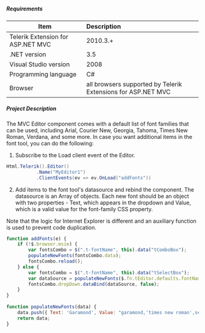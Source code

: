 ##### **Requirements** #####
|Item                               |Description|
|----------                         |:-------------|
|Telerik Extension for ASP.NET MVC  |2010.3.+ |
|.NET version                       |3.5| 
|Visual Studio version              |2008| 
|Programming language               |C#|
|Browser                            |all browsers supported by Telerik Extensions for ASP.NET MVC|

##### **Project Description** #####
The MVC Editor component comes with a default list of font families that can be used, including Arial, Courier New, Georgia, Tahoma, Times New Roman, Verdana, and some more. In case you want additional items in the font tool, you can do the following:
1.  Subscribe to the Load client event of the Editor.
```C#
Html.Telerik().Editor()
           .Name("MyEditor1")
           .ClientEvents(ev => ev.OnLoad("addFonts"))

``` 
2. Add items to the font tool's datasource and rebind the component. The datasource is an Array of objects. Each new font should be an object with two properties - Text, which appears in the dropdown and Value, which is a valid value for the font-family CSS property.

Note that the logic for Internet Explorer is different and an auxiliary function is used to prevent code duplication.
```JavaScript
function addFonts(e) {
    if (!$.browser.msie) {
        var fontsCombo = $(".t-fontName", this).data("tComboBox");
        populateNewFonts(fontsCombo.data);
        fontsCombo.reload();
    } else {
        var fontsCombo = $(".t-fontName", this).data("tSelectBox");
        var dataSource = populateNewFonts($.fn.tEditor.defaults.fontName);
        fontsCombo.dropDown.dataBind(dataSource, false);
    }
}
 
function populateNewFonts(data) {
    data.push({ Text: 'Garamond', Value: "garamond,'times new roman',serif" });
    return data;
}
``` 